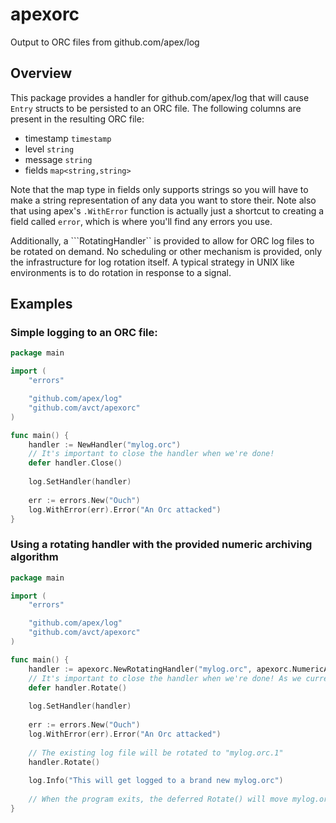 # apexorc
Output to ORC files from github.com/apex/log 

## Overview

This package provides a handler for github.com/apex/log that will cause ```Entry``` structs to be persisted to an ORC file.  The following columns are present in the resulting ORC file:

  * timestamp ```timestamp```
  * level ```string```
  * message ```string```
  * fields ```map<string,string>```
  
Note that the map type in fields only supports strings so you will have to make a string representation of any data you want to store their.  Note also that using apex's ```.WithError``` function is actually just a shortcut to creating a field called ```error```, which is where you'll find any errors you use.

Additionally, a ```RotatingHandler`` is provided to allow for ORC log files to be rotated on demand.  No scheduling or other mechanism is provided, only the infrastructure for log rotation itself.  A typical strategy in UNIX like environments is to do rotation in response to a signal.

## Examples

### Simple logging to an ORC file:

```go
package main

import (
    "errors"

    "github.com/apex/log"
    "github.com/avct/apexorc"
)

func main() {
    handler := NewHandler("mylog.orc")
    // It's important to close the handler when we're done!
    defer handler.Close()
    
    log.SetHandler(handler)
    
    err := errors.New("Ouch")
    log.WithError(err).Error("An Orc attacked")
}
```

### Using a rotating handler with the provided numeric archiving algorithm

```go
package main

import (
    "errors"

    "github.com/apex/log"
    "github.com/avct/apexorc"
)

func main() {
    handler := apexorc.NewRotatingHandler("mylog.orc", apexorc.NumericArchiveF)
    // It's important to close the handler when we're done! As we currently don't support appending to an ORC file, we treat exiting a program as a reason to rotate.
    defer handler.Rotate()
    
    log.SetHandler(handler)
    
    err := errors.New("Ouch")
    log.WithError(err).Error("An Orc attacked")
    
    // The existing log file will be rotated to "mylog.orc.1"
    handler.Rotate()
    
    log.Info("This will get logged to a brand new mylog.orc")
    
    // When the program exits, the deferred Rotate() will move mylog.orc to mylog.orc.1 and the previous mylog.orc.1 will be moved to mylog.orc.2.  
}
```
